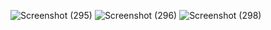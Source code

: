 ![Screenshot (295)](https://github.com/sogobanwo/easepay/assets/99739569/f3994ca9-3d32-417b-bcd2-c74b90a09470)
![Screenshot (296)](https://github.com/sogobanwo/easepay/assets/99739569/63ed6792-b02a-4c89-81c5-2e464fc12000)
![Screenshot (298)](https://github.com/sogobanwo/easepay/assets/99739569/a9a7754b-8625-4991-8ada-b55d6f1d203c)
